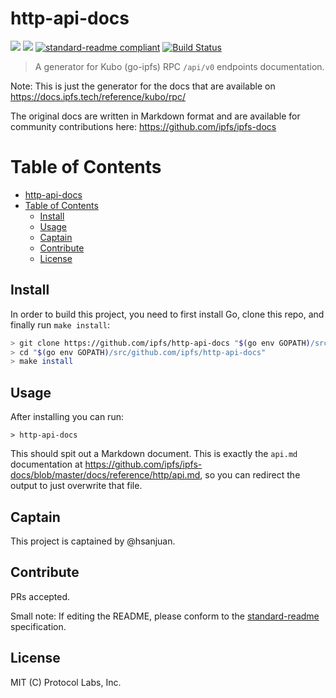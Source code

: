 # http-api-docs

[![](https://img.shields.io/badge/made%20by-Protocol%20Labs-blue.svg?style=flat-square)](http://protocol.ai)
[![](https://img.shields.io/badge/project-IPFS-blue.svg?style=flat-square)](https://ipfs.tech/)
[![standard-readme compliant](https://img.shields.io/badge/standard--readme-OK-green.svg?style=flat-square)](https://github.com/RichardLitt/standard-readme)
[![Build Status](https://travis-ci.com/ipfs/http-api-docs.svg?branch=master)](https://travis-ci.org/ipfs/http-api-docs)

> A generator for Kubo (go-ipfs) RPC `/api/v0` endpoints documentation.

Note: This is just the generator for the docs that are available on https://docs.ipfs.tech/reference/kubo/rpc/

The original docs are written in Markdown format and are available for community contributions here: https://github.com/ipfs/ipfs-docs

# Table of Contents

- [http-api-docs](#http-api-docs)
- [Table of Contents](#table-of-contents)
  - [Install](#install)
  - [Usage](#usage)
  - [Captain](#captain)
  - [Contribute](#contribute)
  - [License](#license)

## Install

In order to build this project, you need to first install Go, clone this repo, and finally run `make install`:

```sh
> git clone https://github.com/ipfs/http-api-docs "$(go env GOPATH)/src/github.com/ipfs/http-api-docs"
> cd "$(go env GOPATH)/src/github.com/ipfs/http-api-docs"
> make install
```

## Usage

After installing you can run:

```
> http-api-docs
```

This should spit out a Markdown document. This is exactly the `api.md` documentation at https://github.com/ipfs/ipfs-docs/blob/master/docs/reference/http/api.md, so you can redirect the output to just overwrite that file.

## Captain

This project is captained by @hsanjuan.

## Contribute

PRs accepted.

Small note: If editing the README, please conform to the [standard-readme](https://github.com/RichardLitt/standard-readme) specification.

## License

MIT (C) Protocol Labs, Inc.
